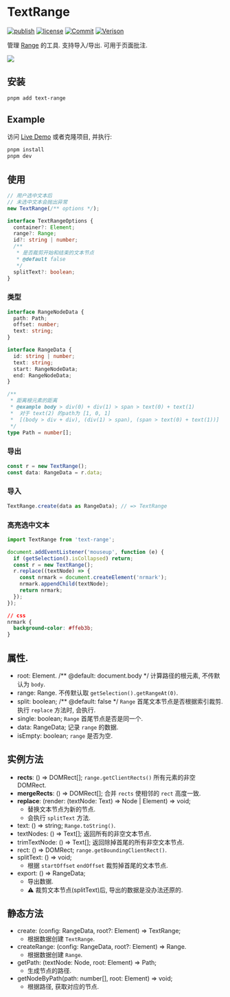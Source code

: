 # TextRange

[![publish](https://github.com/PinghuaZhuang/TextRange/actions/workflows/publish.yml/badge.svg)](https://github.com/PinghuaZhuang/TextRange/actions/workflows/publish.yml) [![license](https://img.shields.io/badge/license-MIT-blue.svg)](https://github.com/PinghuaZhuang/TextRange/blob/master/LICENSE) [![Commit](https://img.shields.io/github/last-commit/pinghuazhuang/TextRange.svg)](https://github.com/PinghuaZhuang/TextRange/commits/master) [![Verison](https://img.shields.io/npm/v/text-range.svg)](https://www.npmjs.com/package/text-range)

管理 [Range](https://developer.mozilla.org/zh-CN/docs/Web/API/Range) 的工具. 支持导入/导出. 可用于页面批注.

![](https://cdn.statically.io/gh/PinghuaZhuang/obsdian-note@images/images/text-range.7izj975w7u40.gif)

## 安装

```bash
pnpm add text-range
```

## Example

访问 [Live Demo](https://pinghuazhuang.github.io/comments/text-range/) 或者克隆项目, 并执行:

```bash
pnpm install
pnpm dev
```

## 使用

```ts
// 用户选中文本后
// 未选中文本会抛出异常
new TextRange(/** options */);

interface TextRangeOptions {
  container?: Element;
  range?: Range;
  id?: string | number;
  /**
   * 是否裁剪开始和结束的文本节点
   * @default false
   */
  splitText?: boolean;
}
```

### 类型

```ts
interface RangeNodeData {
  path: Path;
  offset: number;
  text: string;
}

interface RangeData {
  id: string | number;
  text: string;
  start: RangeNodeData;
  end: RangeNodeData;
}

/**
 * 距离根元素的距离
 * @example body > div(0) + div(1) > span > text(0) + text(1)
 *  对于 text(2) 的path为 [1, 0, 1]
 *  [(body > div + div), (div(1) > span), (span > text(0) + text(1))]
 */
type Path = number[];
```

### 导出

```ts
const r = new TextRange();
const data: RangeData = r.data;
```

### 导入

```ts
TextRange.create(data as RangeData); // => TextRange
```

### 高亮选中文本

```ts
import TextRange from 'text-range';

document.addEventListener('mouseup', function (e) {
  if (getSelection().isCollapsed) return;
  const r = new TextRange();
  r.replace((textNode) => {
    const nrmark = document.createElement('nrmark');
    nrmark.appendChild(textNode);
    return nrmark;
  });
});
```

```css
// css
nrmark {
  background-color: #ffeb3b;
}
```

## 属性.

+ root: Element. /** @default: document.body  */ 计算路径的根元素, 不传默认为 `body`.
+ range: Range. 不传默认取 `getSelection().getRangeAt(0)`.
+ split: boolean; /** @default: false  */  `Range` 首尾文本节点是否根据索引裁剪. 执行 `replace` 方法时, 会执行. 
+ single: boolean; `Range` 首尾节点是否是同一个. 
+ data: RangeData; 记录 `range` 的数据. 
+ isEmpty: boolean; `range` 是否为空. 

## 实例方法

+ **rects**: () => DOMRect[]; `range.getClientRects()` 所有元素的非空 DOMRect.
+ **mergeRects**: () => DOMRect[]; 合并 `rects` 使相邻的 `rect` 高度一致. 
+ **replace**: (render: (textNode: Text) => Node | Element) => void; 
  + 替换文本节点为新的节点. 
  + 会执行 `splitText` 方法. 
+ text: () => string; `Range.toString()`.
+ textNodes: () => Text[]; 返回所有的非空文本节点. 
+ trimTextNode: () => Text[]; 返回除掉首尾的所有非空文本节点. 
+ rect: () => DOMRect; `range.getBoundingClientRect()`.
+ splitText: () => void;
  + 根据 `startOffset` `endOffset` 裁剪掉首尾的文本节点. 
+ export: () => RangeData;
  + 导出数据.
  + ⚠️ 裁剪文本节点(splitText)后, 导出的数据是没办法还原的. 


## 静态方法

+ create: (config: RangeData, root?: Element) => TextRange;
  + 根据数据创建 `TextRange`.
+ createRange: (config: RangeData, root?: Element) => Range.
  + 根据数据创建 `Range`.
+ getPath: (textNode: Node, root: Element) => Path;
  + 生成节点的路径.
+ getNodeByPath(path: number[], root: Element) => void;
  + 根据路径, 获取对应的节点. 

